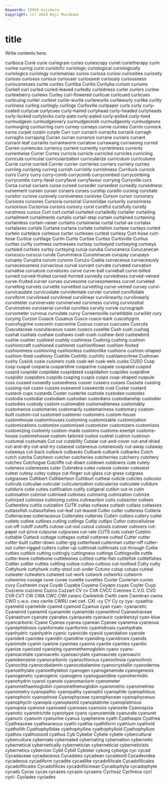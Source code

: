 ```yaml
---
Keywords: 15916 kojimura
Copyright: (C) 2024 Koji Murakami
---
```


# title

Write contents here.




curiboca Curie curie curiegram curies curiescopy curiet curietherapy curin curine
curing curio curiolofic curiologic curiological curiologically curiologics curiology curiomaniac curios
curiosa curiosi curiosities curiosity curioso curiosos curious curiouser curiousest curiously
curiousness curiousnesses curite curites Curitiba Curitis Curityba curium curiums Curkell
curl curled curled-leaved curledly curledness curler curlers curlew curlewberry curlews
Curley curl-flowered curlicue curlicued curlicues curlicuing curlier curliest curlie-wurlie curliewurlie
curliewurly curlike curlily curliness curling curlingly curlings Curllsville curlpaper curls
curly curly-coated curlycue curlycues curly-haired curlyhead curly-headed curlyheads curly-locked curlylocks
curly-pate curly-pated curly-polled curly-toed curmudgeon curmudgeonery curmudgeonish curmudgeonly curmudgeons curmurging
curmurring curn curney curneys curnie curnies Curnin curnock curns curpel
curpin curple Curr curr currach currachs currack curragh curraghs currajong
Curran curran currance currane currans currant currant-leaf currants currantworm curratow
currawang currawong curred Curren currencies currency current currently currentness currents
currentwise Currer Currey curricla curricle curricled curricles curricling curricula curricular
curricularization curricularize curriculum curriculums Currie currie curried Currier currier currieries
curriers curriery curries curriing currijong curring currish currishly currishness Currituck
currock currs Curry curry curry-comb currycomb currycombed currycombing currycombs curry-favel
curryfavel curryfavour currying Curryville curs Cursa cursal cursaro curse cursed
curseder cursedest cursedly cursedness cursement cursen curser cursers curses curship
cursillo cursing cursitate cursitor cursive cursively cursiveness cursives Curson cursor
cursorary Cursores cursores Cursoria cursorial Cursoriidae cursorily cursoriness cursorious Cursorius
cursors cursory curst curstful curstfully curstly curstness cursus Curt curt
curtail curtailed curtailedly curtailer curtailing curtailment curtailments curtails curtail-step curtain
curtained curtaining curtainless curtain-raiser curtains curtainwise curtal curtal-ax curtalax curtalaxes
curtals Curtana curtana curtate curtation curtaxe curtays curted curtein curtelace
curteous curter curtesies curtest curtesy Curt-hose curt-hose Curtice curtilage Curtin
Curtis Curtise Curtiss Curtisville Curtius curtlax curtly curtness curtnesses curtsey
curtseyed curtseying curtseys curtsied curtsies curtsy curtsying curua curuba Curucaneca
Curucanecan curucucu curucui curule Curuminaca Curuminacan curupay curupays curupey Curupira
cururo cururos Curuzu-Cuatia curvaceous curvaceously curvaceousness curvacious curval curvant curvate
curvated curvation curvative curvature curvatures curve curve-ball curveball curve-billed curved
curved-fruited curved-horned curvedly curvedness curved-veined curve-fruited curver curves curvesome curvesomeness
curvet curveted curveting curvets curvette curvetted curvetting curve-veined curvey curvi-
curvicaudate curvicostate curvidentate curvier curviest curvifoliate curviform curvilinead curvilineal curvilinear
curvilinearity curvilinearly curvimeter curvinervate curvinerved curviness curving curvirostral Curvirostres curviserial
curvital curvities curvity curvle curvograph curvometer curvous curvulate curvy Curwensville
curwhibble curwillet cury curying Curzon Cusack Cusanus Cusco cusco-bark cuscohygrin
cuscohygrine cusconin cusconine Cuscus cuscus cuscuses Cuscuta Cuscutaceae cuscutaceous cusec
cusecs cuselite Cush cush cushag cushat cushats cushaw cushaws cush-cush
cushew-bird cushewbird cushie cushier cushiest cushily cushiness Cushing cushing cushion
cushioncraft cushioned cushionet cushionflower cushion-footed cushioniness cushioning cushionless cushionlike cushions
cushion-shaped cushion-tired cushiony Cushite Cushitic cushitic cushlamochree Cushman cushy Cusick
cusie cusinero cusk cusk-eel cusk-eels cusks CUSO Cusp cusp cuspal
cusparia cusparidine cusparine cuspate cuspated cusped cuspid cuspidal cuspidate cuspidated
cuspidation cuspides cuspidine cuspidor cuspidors cuspids cusping cuspis cusps cusp-shaped
cuspule cuss cussed cussedly cussedness cusser cussers cusses Cusseta cussing
cussing-out cusso cussos cussword cusswords cust Custar custard custard-cups custards
Custer custerite custode custodee custodes custodia custodial custodiam custodian custodians
custodianship custodier custodies custody custom customable customableness customably customance customaries
customarily customariness customary custom-built custom-cut customed customer customers custom-house customhouse
customhouses customing customizable customization customizations customize customized customizer customizers customizes
customizing customly custom-made customs customs-exempt customs-house customshouse custom-tailored custos custrel
custron custroun custumal custumals Cut cut cutability Cutaiar cut-and-cover cut-and-dried
cut-and-dry cut-and-try cutaneal cutaneous cutaneously cut-away cutaway cutaways cut-back cutback
cutbacks Cutbank cutbank cutbanks Cutch cutch cutcha Cutcheon cutcher cutcheries
cutcherries cutcherry cutchery cutches Cutchogue Cutcliffe cut-down cutdown cutdowns cute
cutely cuteness cutenesses cuter Cuterebra cutes cutesie cutesier cutesiest cutest
cutesy cutey cuteys cut-finger cut-glass cut-grass cutgrass cutgrasses Cuthbert Cuthbertson
Cuthburt cutheal cuticle cuticles cuticolor cuticula cuticulae cuticular cuticularization cuticularize
cuticulate cutidure cutiduris cutie cuties cutification cutify cutigeral cutikin cut-in
cutin cutinisation cutinise cutinised cutinises cutinising cutinization cutinize cutinized cutinizes
cutinizing cutins cutireaction cutis cutisector cutises Cutiterebra cutitis cutization CUTK
cutlas cutlases cutlash cutlass cutlasses cutlassfish cutlassfishes cut-leaf cut-leaved Cutler
cutler cutleress Cutleria Cutleriaceae cutleriaceous Cutleriales cutleries Cutlerr cutlers cutlery
cutlet cutlets cutline cutlines cutling cutlings Cutlip cutlips Cutlor cutocellulose
cut-off cutoff cutoffs cutose cut-out cutout cutouts cutover cutovers cut-paper
cut-price cutpurse cutpurses cut-rate CUTS cuts cutset Cutshin cuttable Cuttack
cuttage cuttages cuttail cuttanee cutted Cutter cutter cutter-built cutter-down cutter-gig
cutterhead cutterman cutter-off cutter-out cutter-rigged cutters cutter-up cutthroat cutthroats cut-through
Cuttie cutties cuttikin cutting cuttingly cuttingness cuttings Cuttingsville cuttle cuttle-bone
cuttlebone cuttlebones cuttled cuttle-fish cuttlefish cuttlefishes Cuttler cuttler cuttles cuttling
cuttoe cuttoo cuttoos cut-toothed Cutty cutty Cuttyhunk cuttyhunk cutty-stool cut-under
Cutuno cutup cutups cutwal cutwater cutwaters cutweed cut-work cutwork cutworks
cutworm cutworms cuvage cuve cuvee cuvette cuvettes Cuvier Cuvierian cuvies
cuvy Cuxhaven cuya Cuyab Cuyaba Cuyama Cuyapo cuyas Cuyler Cuyp
Cuzceno cuzceno Cuzco Cuzzart CV cv CVA CVCC Cvennes C.V.O.
CVO CVR CVT CW CWA CWC CWI cwierc Cwikielnik Cwlth
cwm Cwmbran cwms CWO c.w.o. cwo cwrite CWRU cwt cwt.
CXI -cy CY Cy cy cya- cyaathia cyamelid cyamelide cyamid
cyamoid Cyamus cyan cyan- cyanacetic Cyanamid cyanamid cyanamide cyanamids cyananthrol
Cyanastraceae Cyanastrum cyanate cyanates cyanaurate cyanauric cyanbenzyl cyan-blue cyancarbonic Cyane
Cyanea cyanea cyanean Cyanee cyanemia cyaneous cyanephidrosis cyanformate cyanformic cyanhidrosis
cyanhydrate cyanhydric cyanhydrin cyanic cyanicide cyanid cyanidation cyanide cyanided cyanides
cyanidin cyanidine cyaniding cyanidrosis cyanids cyanimide cyanin cyanine cyanines cyanins
cyanite cyanites cyanitic cyanize cyanized cyanizing cyanmethemoglobin cyano cyano- cyanoacetate
cyanoacetic cyanoacrylate cyanoaurate cyanoauric cyanobenzene cyanocarbonic cyanochlorous cyanochroia cyanochroic Cyanocitta
cyanocobalamin cyanocobalamine cyanocrystallin cyanoderma cyanoethylate cyanoethylation cyanogen cyanogenamide cyanogenesis cyanogenetic
cyanogenic cyanogens cyanoguanidine cyanohermidin cyanohydrin cyanol cyanole cyanomaclurin cyanometer cyanomethaemoglobin
cyanomethemoglobin cyanometric cyanometries cyanometry cyanopathic cyanopathy cyanophil cyanophile cyanophilous cyanophoric
cyanophose Cyanophyceae cyanophycean cyanophyceous cyanophycin cyanopia cyanoplastid cyanoplatinite cyanoplatinous cyanopsia
cyanose cyanosed cyanoses cyanosis cyanosite Cyanospiza cyanotic cyanotrichite cyanotype cyans
cyanuramide cyanurate cyanuret cyanuric cyanurin cyanurine cyanus cyaphenine cyath Cyathaspis
Cyathea Cyatheaceae cyatheaceous cyathi cyathia cyathiform cyathium cyathoid cyatholith Cyathophyllidae
cyathophylline cyathophylloid Cyathophyllum cyathos cyathozooid cyathus Cyb Cybebe Cybele cybele
cybercultural cyberculture cybernate cybernated cybernating cybernation cybernetic cybernetical cybernetically cybernetician
cyberneticist cyberneticists cybernetics cybernion Cybil Cybill Cybister cyborg cyborgs cyc
cycad Cycadaceae cycadaceous Cycadales cycadean cycadeoid Cycadeoidea cycadeous cycadiform cycadite
cycadlike cycadofilicale Cycadofilicales cycadofilicales Cycadofilices cycadofilicinean Cycadophyta cycadophyte cycads Cycas
cycas cycases cycasin cycasins Cychosz Cychreus cycl cycl- Cyclades cyclades
